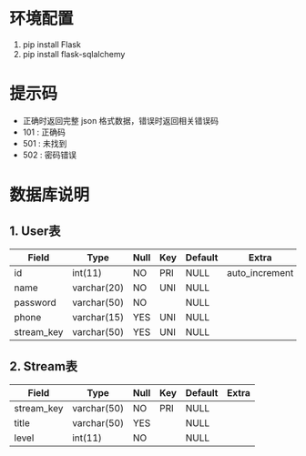 # 环境配置
1. pip install Flask
2. pip install flask-sqlalchemy

# 提示码
- 正确时返回完整 json 格式数据，错误时返回相关错误码
- 101 : 正确码
- 501 : 未找到
- 502 : 密码错误


# 数据库说明
## 1. User表
| Field      | Type        | Null | Key | Default | Extra          |
------------ | ------------- | ------| ----- | --------- | ---------------- |
| id         | int(11)     | NO   | PRI | NULL    | auto_increment |
| name       | varchar(20) | NO   | UNI | NULL    |                |
| password   | varchar(50) | NO   |     | NULL    |                |
| phone      | varchar(15) | YES  | UNI | NULL    |                |
| stream_key | varchar(50) | YES  | UNI | NULL    |                |


## 2. Stream表 
| Field      | Type        | Null | Key | Default | Extra |
|------------|-------------|------|-----|---------|-------|
| stream_key | varchar(50) | NO   | PRI | NULL    |       |
| title      | varchar(50) | YES  |     | NULL    |       |
| level      | int(11)     | NO   |     | NULL    |       |

